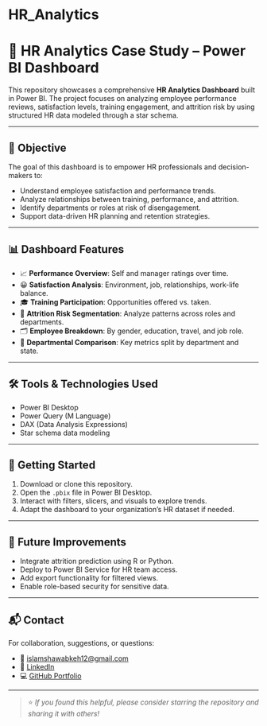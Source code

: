 # HR_Analytics
# 👥 HR Analytics Case Study – Power BI Dashboard

This repository showcases a comprehensive **HR Analytics Dashboard** built in Power BI. The project focuses on analyzing employee performance reviews, satisfaction levels, training engagement, and attrition risk by using structured HR data modeled through a star schema.

---

## 🎯 Objective

The goal of this dashboard is to empower HR professionals and decision-makers to:
- Understand employee satisfaction and performance trends.
- Analyze relationships between training, performance, and attrition.
- Identify departments or roles at risk of disengagement.
- Support data-driven HR planning and retention strategies.

---

## 📊 Dashboard Features

- 📈 **Performance Overview**: Self and manager ratings over time.
- 😀 **Satisfaction Analysis**: Environment, job, relationships, work-life balance.
- 🎓 **Training Participation**: Opportunities offered vs. taken.
- 🧠 **Attrition Risk Segmentation**: Analyze patterns across roles and departments.
- 🗂 **Employee Breakdown**: By gender, education, travel, and job role.
- 📍 **Departmental Comparison**: Key metrics split by department and state.

---

## 🛠 Tools & Technologies Used

- Power BI Desktop  
- Power Query (M Language)  
- DAX (Data Analysis Expressions)  
- Star schema data modeling  

---

## 🚀 Getting Started

1. Download or clone this repository.
2. Open the `.pbix` file in Power BI Desktop.
3. Interact with filters, slicers, and visuals to explore trends.
4. Adapt the dashboard to your organization’s HR dataset if needed.

---

## 🔄 Future Improvements

- Integrate attrition prediction using R or Python.
- Deploy to Power BI Service for HR team access.
- Add export functionality for filtered views.
- Enable role-based security for sensitive data.

---

## 📬 Contact

For collaboration, suggestions, or questions:

- 📧 islamshawabkeh12@gmail.com  
- 🔗 [LinkedIn](https://www.linkedin.com/in/islamalshawabkeh)  
- 💻 [GitHub Portfolio](https://github.com/islamalshawabkeh/Data_Analysis.git)

---

> ⭐ *If you found this helpful, please consider starring the repository and sharing it with others!*
